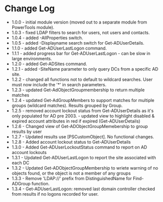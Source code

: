 # Change Log
* 1.0.0 	- initial module version (moved out to a separate module from PowerTools module).
* 1.0.3 	- fixed LDAP filters to search for users, not users and contacts.
* 1.0.4 	- added -AllProperties switch.
* 1.0.5 	- added -Displayname search switch for Get-ADUserDetails.
* 1.1.0 	- added Get-ADUserLastLogon command.
* 1.1.1 	- added progress bar for Get-ADUserLastLogon - can be slow in large environments.
* 1.2.0 	- added Get-ADSites command.
* 1.2.1 	- added -SiteName parameter to only query DCs from a specific AD site.
* 1.2.2 	- changed all functions not to default to wildcard searches. User must now include the '*' in search parameters.
* 1.2.3 	- updated Get-AdObjectGroupmembership to return multiple matches
* 1.2.4 	- updated Get-AdGroupMembers to support matches for multiple groups (wildcard matches). Results grouped by Group.
* 1.2.5 	- removed account lockout status from Get-ADUserDetails as it's only populated for AD pre 2003.
    		- updated view to highlight disabled & expired account attributes in red if expired (Get-ADUserDetails)
* 1.2.6 	- Changed view of Get-ADObjectGroupMemebership to group results by user
* 1.2.7 	- Updated results use [PSCustomObject]. No functional changes.
* 1.2.8		- Added account lockout status to Get-ADUserDetails
* 1.3.0		- Added Get-ADUserLockoutStatus command to report on AD account lockouts
* 1.3.1		- Updated Get-ADUserLastLogon to report the site associated with each DC
* 1.3.2		- Updated Get-ADObjectGroupMembership to wriete warning of no objects found, or the object is not a member of any groups
* 1.3.3		- Remove 'LDAP://' prefix from DistinguishedName for Find-ADGroup function.
* 1.3.4		- Get-ADUserLastLogon: removed last domain controller checked from results if no logons recorded for user. 